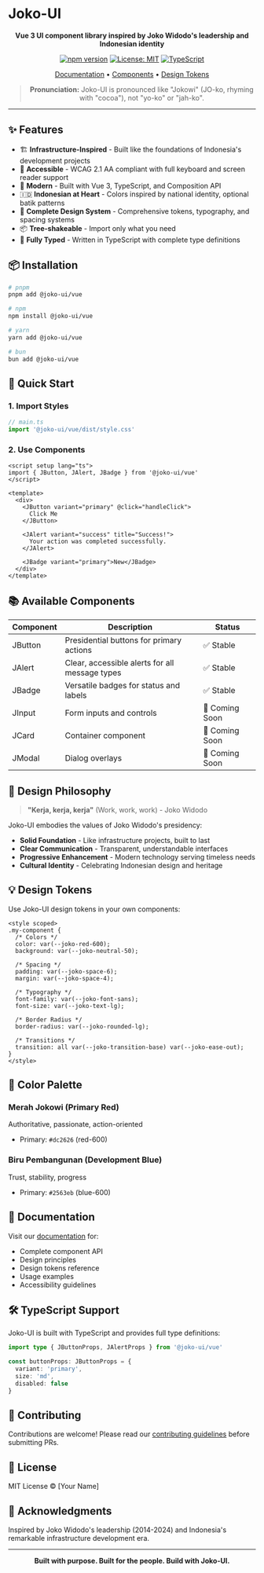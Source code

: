 # Joko-UI

<div align="center">

**Vue 3 UI component library inspired by Joko Widodo's leadership and Indonesian identity**

[![npm version](https://img.shields.io/npm/v/@joko-ui/vue.svg)](https://www.npmjs.com/package/@joko-ui/vue)
[![License: MIT](https://img.shields.io/badge/License-MIT-blue.svg)](https://opensource.org/licenses/MIT)
[![TypeScript](https://img.shields.io/badge/TypeScript-Ready-blue.svg)](https://www.typescriptlang.org/)

[Documentation](https://joko-ui.github.io/vue/) • [Components](https://joko-ui.github.io/vue/components/) • [Design Tokens](https://joko-ui.github.io/vue/tokens)

> **Pronunciation:** Joko-UI is pronounced like "Jokowi" (JO-ko, rhyming with "cocoa"), not "yo-ko" or "jah-ko".

</div>

---

## ✨ Features

- 🏗️ **Infrastructure-Inspired** - Built like the foundations of Indonesia's development projects
- 🤝 **Accessible** - WCAG 2.1 AA compliant with full keyboard and screen reader support
- 🚀 **Modern** - Built with Vue 3, TypeScript, and Composition API
- 🇮🇩 **Indonesian at Heart** - Colors inspired by national identity, optional batik patterns
- 🎨 **Complete Design System** - Comprehensive tokens, typography, and spacing systems
- 📦 **Tree-shakeable** - Import only what you need
- 💪 **Fully Typed** - Written in TypeScript with complete type definitions

## 📦 Installation

```bash
# pnpm
pnpm add @joko-ui/vue

# npm
npm install @joko-ui/vue

# yarn
yarn add @joko-ui/vue

# bun
bun add @joko-ui/vue
```

## 🚀 Quick Start

### 1. Import Styles

```ts
// main.ts
import '@joko-ui/vue/dist/style.css'
```

### 2. Use Components

```vue
<script setup lang="ts">
import { JButton, JAlert, JBadge } from '@joko-ui/vue'
</script>

<template>
  <div>
    <JButton variant="primary" @click="handleClick">
      Click Me
    </JButton>

    <JAlert variant="success" title="Success!">
      Your action was completed successfully.
    </JAlert>

    <JBadge variant="primary">New</JBadge>
  </div>
</template>
```

## 📚 Available Components

| Component | Description | Status |
|-----------|-------------|--------|
| JButton | Presidential buttons for primary actions | ✅ Stable |
| JAlert | Clear, accessible alerts for all message types | ✅ Stable |
| JBadge | Versatile badges for status and labels | ✅ Stable |
| JInput | Form inputs and controls | 🚧 Coming Soon |
| JCard | Container component | 🚧 Coming Soon |
| JModal | Dialog overlays | 🚧 Coming Soon |

## 🎨 Design Philosophy

> **"Kerja, kerja, kerja"** (Work, work, work) - Joko Widodo

Joko-UI embodies the values of Joko Widodo's presidency:

- **Solid Foundation** - Like infrastructure projects, built to last
- **Clear Communication** - Transparent, understandable interfaces
- **Progressive Enhancement** - Modern technology serving timeless needs
- **Cultural Identity** - Celebrating Indonesian design and heritage

## 💡 Design Tokens

Use Joko-UI design tokens in your own components:

```vue
<style scoped>
.my-component {
  /* Colors */
  color: var(--joko-red-600);
  background: var(--joko-neutral-50);

  /* Spacing */
  padding: var(--joko-space-6);
  margin: var(--joko-space-4);

  /* Typography */
  font-family: var(--joko-font-sans);
  font-size: var(--joko-text-lg);

  /* Border Radius */
  border-radius: var(--joko-rounded-lg);

  /* Transitions */
  transition: all var(--joko-transition-base) var(--joko-ease-out);
}
</style>
```

## 🌈 Color Palette

### Merah Jokowi (Primary Red)
Authoritative, passionate, action-oriented
- Primary: `#dc2626` (red-600)

### Biru Pembangunan (Development Blue)
Trust, stability, progress
- Primary: `#2563eb` (blue-600)

## 📖 Documentation

Visit our [documentation](https://joko-ui.github.io/vue/) for:

- Complete component API
- Design principles
- Design tokens reference
- Usage examples
- Accessibility guidelines

## 🛠️ TypeScript Support

Joko-UI is built with TypeScript and provides full type definitions:

```ts
import type { JButtonProps, JAlertProps } from '@joko-ui/vue'

const buttonProps: JButtonProps = {
  variant: 'primary',
  size: 'md',
  disabled: false
}
```

## 🤝 Contributing

Contributions are welcome! Please read our [contributing guidelines](https://github.com/joko-ui/vue/blob/main/CONTRIBUTING.md) before submitting PRs.

## 📄 License

MIT License © [Your Name]

## 🙏 Acknowledgments

Inspired by Joko Widodo's leadership (2014-2024) and Indonesia's remarkable infrastructure development era.

---

<div align="center">

**Built with purpose. Built for the people. Build with Joko-UI.**

</div>
